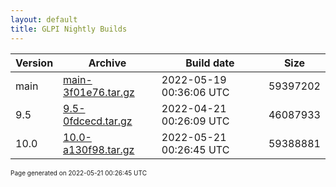 ```yaml
---
layout: default
title: GLPI Nightly Builds
---
```


Version|Archive|Build date|Size
---|---|---|---
main|[main-3f01e76.tar.gz](main-3f01e76.tar.gz)|2022-05-19 00:36:06 UTC|59397202
9.5|[9.5-0fdcecd.tar.gz](9.5-0fdcecd.tar.gz)|2022-04-21 00:26:09 UTC|46087933
10.0|[10.0-a130f98.tar.gz](10.0-a130f98.tar.gz)|2022-05-21 00:26:45 UTC|59388881

<font size="1">Page generated on 2022-05-21 00:26:45 UTC</font>
